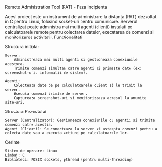 Remote Administration Tool (RAT) - Faza Incipienta

Acest proiect este un instrument de administrare la distanta (RAT) dezvoltat in C pentru Linux, folosind socket-uri pentru comunicare. Serverul centralizat poate administra mai multi agenti (clienti) instalati pe calculatoarele remote pentru colectarea datelor, executarea de comenzi si monitorizarea activitatii.
Functionalitati

Structura initiala:

    Server:
        Administreaza mai multi agenti si gestioneaza conexiunile acestora.
        Trimite comenzi simultan catre agenti si primeste date (ex: screenshot-uri, informatii de sistem).

    Agenti:
        Colecteaza date de pe calculatoarele client si le trimit la server.
        Executa comenzi trimise de server.
        Captureaza screenshot-uri si monitorizeaza accesul la anumite site-uri.

Structura Proiectului

    Server (Centralizator): Gestioneaza conexiunile cu agentii si trimite comenzi catre acestia.
    Agenti (Clienti): Se conecteaza la server si asteapta comenzi pentru a colecta date sau a executa actiuni pe calculatoarele lor.

Cerinte

    Sistem de operare: Linux
    Limbaj: C
    Biblioteci: POSIX sockets, pthread (pentru multi-threading)
